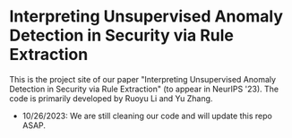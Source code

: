 # Interpreting Unsupervised Anomaly Detection in Security via Rule Extraction

This is the project site of our paper "Interpreting Unsupervised Anomaly Detection in Security via Rule Extraction" (to appear in NeurIPS '23). The code is primarily developed by Ruoyu Li and Yu Zhang.

* 10/26/2023: We are still cleaning our code and will update this repo ASAP.
